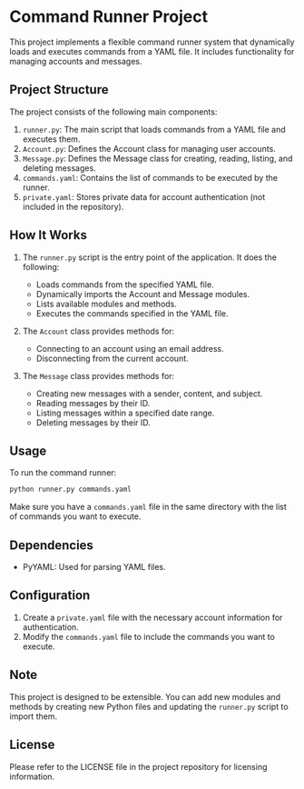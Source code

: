 # Command Runner Project

This project implements a flexible command runner system that dynamically loads and executes commands from a YAML file. It includes functionality for managing accounts and messages.

## Project Structure

The project consists of the following main components:

1. `runner.py`: The main script that loads commands from a YAML file and executes them.
2. `Account.py`: Defines the Account class for managing user accounts.
3. `Message.py`: Defines the Message class for creating, reading, listing, and deleting messages.
4. `commands.yaml`: Contains the list of commands to be executed by the runner.
5. `private.yaml`: Stores private data for account authentication (not included in the repository).

## How It Works

1. The `runner.py` script is the entry point of the application. It does the following:
   - Loads commands from the specified YAML file.
   - Dynamically imports the Account and Message modules.
   - Lists available modules and methods.
   - Executes the commands specified in the YAML file.

2. The `Account` class provides methods for:
   - Connecting to an account using an email address.
   - Disconnecting from the current account.

3. The `Message` class provides methods for:
   - Creating new messages with a sender, content, and subject.
   - Reading messages by their ID.
   - Listing messages within a specified date range.
   - Deleting messages by their ID.

## Usage

To run the command runner:

```bash
python runner.py commands.yaml
```

Make sure you have a `commands.yaml` file in the same directory with the list of commands you want to execute.

## Dependencies

- PyYAML: Used for parsing YAML files.

## Configuration

1. Create a `private.yaml` file with the necessary account information for authentication.
2. Modify the `commands.yaml` file to include the commands you want to execute.

## Note

This project is designed to be extensible. You can add new modules and methods by creating new Python files and updating the `runner.py` script to import them.

## License

Please refer to the LICENSE file in the project repository for licensing information.
